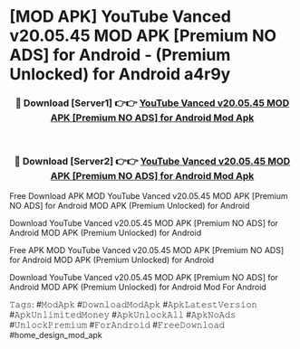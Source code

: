 # [MOD APK] YouTube Vanced v20.05.45 MOD APK [Premium NO ADS] for Android  - (Premium Unlocked) for Android a4r9y



<div align="center">
<h3>🔴 Download [Server1] 👉👉 <a href="https://momento.my/?title=YouTube_Vanced_v20.05.45_MOD_APK_[Premium_NO_ADS]_for_Android_">YouTube Vanced v20.05.45 MOD APK [Premium NO ADS] for Android  Mod Apk</a></h3><br>

<h3>🔴 Download [Server2] 👉👉 <a href="https://momento.my/?title=YouTube_Vanced_v20.05.45_MOD_APK_[Premium_NO_ADS]_for_Android_">YouTube Vanced v20.05.45 MOD APK [Premium NO ADS] for Android  Mod Apk</a></h3>
</div>



Free Download APK MOD YouTube Vanced v20.05.45 MOD APK [Premium NO ADS] for Android  MOD APK (Premium Unlocked) for Android

Download YouTube Vanced v20.05.45 MOD APK [Premium NO ADS] for Android  MOD APK (Premium Unlocked) for Android

Free APK MOD YouTube Vanced v20.05.45 MOD APK [Premium NO ADS] for Android  MOD APK (Premium Unlocked) for Android

Download YouTube Vanced v20.05.45 MOD APK [Premium NO ADS] for Android  MOD APK (Premium Unlocked) for Android Mod For Android

𝚃𝚊𝚐𝚜: #𝙼𝚘𝚍𝙰𝚙𝚔 #𝙳𝚘𝚠𝚗𝚕𝚘𝚊𝚍𝙼𝚘𝚍𝙰𝚙𝚔 #𝙰𝚙𝚔𝙻𝚊𝚝𝚎𝚜𝚝𝚅𝚎𝚛𝚜𝚒𝚘𝚗 #𝙰𝚙𝚔𝚄𝚗𝚕𝚒𝚖𝚒𝚝𝚎𝚍𝙼𝚘𝚗𝚎𝚢 #𝙰𝚙𝚔𝚄𝚗𝚕𝚘𝚌𝚔𝙰𝚕𝚕 #𝙰𝚙𝚔𝙽𝚘𝙰𝚍𝚜 #𝚄𝚗𝚕𝚘𝚌𝚔𝙿𝚛𝚎𝚖𝚒𝚞𝚖 #𝙵𝚘𝚛𝙰𝚗𝚍𝚛𝚘𝚒𝚍 #𝙵𝚛𝚎𝚎𝙳𝚘𝚠𝚗𝚕𝚘𝚊𝚍 #home_design_mod_apk
